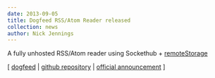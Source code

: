 ```yaml
---
date: 2013-09-05
title: Dogfeed RSS/Atom Reader released
collection: news
author: Nick Jennings
---
```

A fully unhosted RSS/Atom reader using Sockethub + [remoteStorage](http://remotestorage.io)

[ [dogfeed](https://dogfeed.5apps.com) | [github repository](https://github.com/silverbucket/dogfeed) | [official announcement](https://groups.google.com/forum/#!topic/unhosted/xzOueGY2GYA) ]
